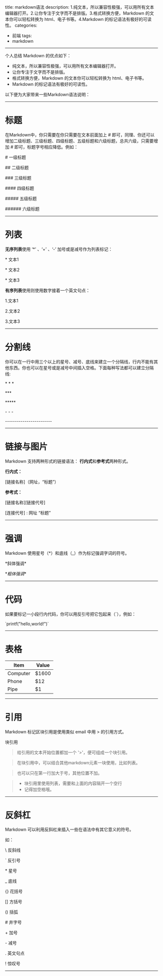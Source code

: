 
title: markdown语法
description: 1.纯文本，所以兼容性极强，可以用所有文本编辑器打开。2.让你专注于文字而不是排版。3.格式转换方便，Markdown 的文本你可以轻松转换为 html、电子书等。4.Markdown 的标记语法有极好的可读性。
categories:
- 前端
tags:
- markdown

---
个人总结 Markdown 的优点如下：

- 纯文本，所以兼容性极强，可以用所有文本编辑器打开。
- 让你专注于文字而不是排版。
- 格式转换方便，Markdown 的文本你可以轻松转换为 html、电子书等。
- Markdown 的标记语法有极好的可读性。

以下便为大家带来一些Markdown语法说明：

---
# 标题
在Markdown中，你只需要在你只需要在文本前面加上 # 即可，同理、你还可以增加二级标题、三级标题、四级标题、五级标题和六级标题，总共六级，只需要增加  # 即可，标题字号相应降低。例如：

\# 一级标题

\## 二级标题

\### 三级标题

\#### 四级标题

\##### 五级标题

\###### 六级标题

----

# 列表

**无序列表**使用 ‘\*’ 、‘\+’ 、‘\-’  加号或是减号作为列表标记：

\* 文本1

\* 文本2

\* 文本3 

**有序列表**使用则使用数字接着一个英文句点：

1.文本1

2.文本2

3.文本3

---

# 分割线
你可以在一行中用三个以上的星号、减号、底线来建立一个分隔线，行内不能有其他东西。你也可以在星号或是减号中间插入空格。下面每种写法都可以建立分隔线:

\* \* \*

\*\*\*

\*\*\*\*\*

\- \- \-

\-\-\-\-\-\-\-\-\-\-\-\-\-\-\-\-\-\-\-\-\-\-\-\-

----
# 链接与图片

Markdown 支持两种形式的链接语法： **行内式**和**参考式**两种形式。

**行内式：**

\[链接名称]（网址，“标题”）

**参考式：**

\[链接名称][链接代号]

\[连接代号] : 网址 “标题”


----

# 强调

Markdown 使用星号（*）和底线（_）作为标记强调字词的符号。

\*斜体强调*

\**粗体强调**

----

# 代码

如果要标记一小段行内代码，你可以用反引号把它包起来（`），例如：


\`printf("hello,world!")`

----

# 表格

Item     | Value
-------- | ---
Computer | $1600
Phone    | $12
Pipe     | $1


---

# 引用

Markdown 标记区块引用是使用类似 email 中用 > 的引用方式。

块引用

>给引用的文本开始位置都加一个 '>'，便可组成一个块引用。

>在块引用中，可以结合其他markdown元素一块使用，比如列表。

>也可以只在第一行加大于号，其他位置不加。


>- 块引用里使用列表，需要和上面的内容隔开一个空行
>- 记得加空格哦。


---


# 反斜杠

Markdown 可以利用反斜杠来插入一些在语法中有其它意义的符号。

如：

\\   反斜线

\`   反引号

\*   星号

\_   底线

\{}  花括号

\[]  方括号

\()  括弧

\#   井字号

\+   加号

\-   减号

\.   英文句点

\!   惊叹号


---

















